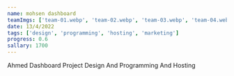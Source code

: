 ```yaml
---
name: mohsen dashboard
teamImgs: ['team-01.webp', 'team-02.webp', 'team-03.webp', 'team-04.webp']
date: 13/4/2022
tags: ['design', 'programming', 'hosting', 'marketing']
progress: 0.6
sallary: 1700
---
```


Ahmed Dashboard Project Design And Programming And Hosting

